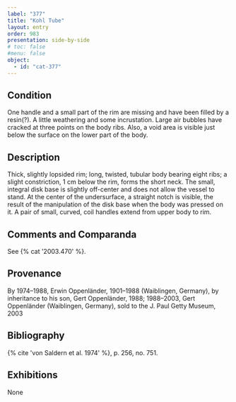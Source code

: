 ```yaml
---
label: "377"
title: "Kohl Tube"
layout: entry
order: 983
presentation: side-by-side
# toc: false
#menu: false 
object:
  - id: "cat-377"
---
```


## Condition

One handle and a small part of the rim are missing and have been filled by a resin(?). A little weathering and some incrustation. Large air bubbles have cracked at three points on the body ribs. Also, a void area is visible just below the surface on the lower part of the body.

## Description

Thick, slightly lopsided rim; long, twisted, tubular body bearing eight ribs; a slight constriction, 1 cm below the rim, forms the short neck. The small, integral disk base is slightly off-center and does not allow the vessel to stand. At the center of the undersurface, a straight notch is visible, the result of the manipulation of the disk base when the body was pressed on it. A pair of small, curved, coil handles extend from upper body to rim.

## Comments and Comparanda

See {% cat '2003.470' %}.

## Provenance

By 1974–1988, Erwin Oppenländer, 1901–1988 (Waiblingen, Germany), by inheritance to his son, Gert Oppenländer, 1988; 1988–2003, Gert Oppenländer (Waiblingen, Germany), sold to the J. Paul Getty Museum, 2003

## Bibliography

{% cite 'von Saldern et al. 1974' %}, p. 256, no. 751.

## Exhibitions

None